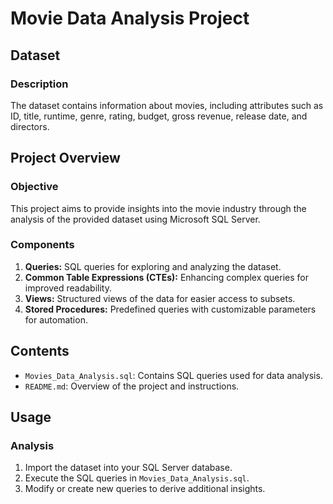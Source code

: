 # Movie Data Analysis Project

## Dataset

### Description
The dataset contains information about movies, including attributes such as ID, title, runtime, genre, rating, budget, gross revenue, release date, and directors.

## Project Overview

### Objective
This project aims to provide insights into the movie industry through the analysis of the provided dataset using Microsoft SQL Server.

### Components
1. **Queries:** SQL queries for exploring and analyzing the dataset.
2. **Common Table Expressions (CTEs):** Enhancing complex queries for improved readability.
3. **Views:** Structured views of the data for easier access to subsets.
4. **Stored Procedures:** Predefined queries with customizable parameters for automation.

## Contents

- `Movies_Data_Analysis.sql`: Contains SQL queries used for data analysis.
- `README.md`: Overview of the project and instructions.

## Usage

### Analysis
1. Import the dataset into your SQL Server database.
2. Execute the SQL queries in `Movies_Data_Analysis.sql`.
3. Modify or create new queries to derive additional insights.


